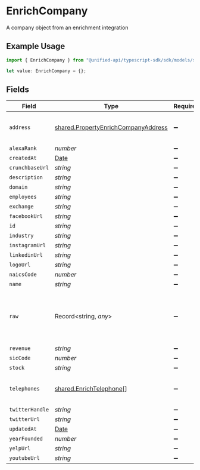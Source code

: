 # EnrichCompany

A company object from an enrichment integration

## Example Usage

```typescript
import { EnrichCompany } from "@unified-api/typescript-sdk/sdk/models/shared";

let value: EnrichCompany = {};
```

## Fields

| Field                                                                                             | Type                                                                                              | Required                                                                                          | Description                                                                                       |
| ------------------------------------------------------------------------------------------------- | ------------------------------------------------------------------------------------------------- | ------------------------------------------------------------------------------------------------- | ------------------------------------------------------------------------------------------------- |
| `address`                                                                                         | [shared.PropertyEnrichCompanyAddress](../../../sdk/models/shared/propertyenrichcompanyaddress.md) | :heavy_minus_sign:                                                                                | The address of the company                                                                        |
| `alexaRank`                                                                                       | *number*                                                                                          | :heavy_minus_sign:                                                                                | N/A                                                                                               |
| `createdAt`                                                                                       | [Date](https://developer.mozilla.org/en-US/docs/Web/JavaScript/Reference/Global_Objects/Date)     | :heavy_minus_sign:                                                                                | N/A                                                                                               |
| `crunchbaseUrl`                                                                                   | *string*                                                                                          | :heavy_minus_sign:                                                                                | N/A                                                                                               |
| `description`                                                                                     | *string*                                                                                          | :heavy_minus_sign:                                                                                | N/A                                                                                               |
| `domain`                                                                                          | *string*                                                                                          | :heavy_minus_sign:                                                                                | N/A                                                                                               |
| `employees`                                                                                       | *string*                                                                                          | :heavy_minus_sign:                                                                                | N/A                                                                                               |
| `exchange`                                                                                        | *string*                                                                                          | :heavy_minus_sign:                                                                                | N/A                                                                                               |
| `facebookUrl`                                                                                     | *string*                                                                                          | :heavy_minus_sign:                                                                                | N/A                                                                                               |
| `id`                                                                                              | *string*                                                                                          | :heavy_minus_sign:                                                                                | N/A                                                                                               |
| `industry`                                                                                        | *string*                                                                                          | :heavy_minus_sign:                                                                                | N/A                                                                                               |
| `instagramUrl`                                                                                    | *string*                                                                                          | :heavy_minus_sign:                                                                                | N/A                                                                                               |
| `linkedinUrl`                                                                                     | *string*                                                                                          | :heavy_minus_sign:                                                                                | N/A                                                                                               |
| `logoUrl`                                                                                         | *string*                                                                                          | :heavy_minus_sign:                                                                                | N/A                                                                                               |
| `naicsCode`                                                                                       | *number*                                                                                          | :heavy_minus_sign:                                                                                | N/A                                                                                               |
| `name`                                                                                            | *string*                                                                                          | :heavy_minus_sign:                                                                                | N/A                                                                                               |
| `raw`                                                                                             | Record<string, *any*>                                                                             | :heavy_minus_sign:                                                                                | The raw data returned by the integration for this company                                         |
| `revenue`                                                                                         | *string*                                                                                          | :heavy_minus_sign:                                                                                | N/A                                                                                               |
| `sicCode`                                                                                         | *number*                                                                                          | :heavy_minus_sign:                                                                                | N/A                                                                                               |
| `stock`                                                                                           | *string*                                                                                          | :heavy_minus_sign:                                                                                | N/A                                                                                               |
| `telephones`                                                                                      | [shared.EnrichTelephone](../../../sdk/models/shared/enrichtelephone.md)[]                         | :heavy_minus_sign:                                                                                | An array of telephones for this company                                                           |
| `twitterHandle`                                                                                   | *string*                                                                                          | :heavy_minus_sign:                                                                                | N/A                                                                                               |
| `twitterUrl`                                                                                      | *string*                                                                                          | :heavy_minus_sign:                                                                                | N/A                                                                                               |
| `updatedAt`                                                                                       | [Date](https://developer.mozilla.org/en-US/docs/Web/JavaScript/Reference/Global_Objects/Date)     | :heavy_minus_sign:                                                                                | N/A                                                                                               |
| `yearFounded`                                                                                     | *number*                                                                                          | :heavy_minus_sign:                                                                                | N/A                                                                                               |
| `yelpUrl`                                                                                         | *string*                                                                                          | :heavy_minus_sign:                                                                                | N/A                                                                                               |
| `youtubeUrl`                                                                                      | *string*                                                                                          | :heavy_minus_sign:                                                                                | N/A                                                                                               |